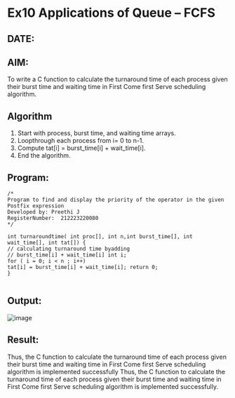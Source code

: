 # Ex10 Applications of Queue – FCFS
## DATE:
## AIM:
To write a C function to calculate the turnaround time of each process given their burst time and waiting time in First Come first Serve scheduling algorithm.
## Algorithm
1.  Start with process, burst time, and waiting time arrays.
2.	Loopthrough each process from i= 0 to n-1.
3.	Compute tat[i] = burst_time[i] + wait_time[i].
4.	End the algorithm.

  
## Program:
```
/*
Program to find and display the priority of the operator in the given Postfix expression
Developed by: Preethi J 
RegisterNumber:  212223220080
*/
```

```
int turnaroundtime( int proc[], int n,int burst_time[], int wait_time[], int tat[]) {
// calculating turnaround time byadding
// burst_time[i] + wait_time[i] int i;
for ( i = 0; i < n ; i++)
tat[i] = burst_time[i] + wait_time[i]; return 0;
}


```

## Output:
![image](https://github.com/user-attachments/assets/95f13117-5da7-4a30-aed4-372d973eeaa8)




## Result:
Thus, the C function to calculate the turnaround time of each process given their burst time and waiting time in First Come first Serve scheduling algorithm is implemented successfully
Thus, the C function to calculate the turnaround time of each process given their burst time and waiting time in First Come first Serve scheduling algorithm is implemented successfully.
